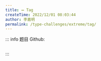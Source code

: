 ```yaml
---
title: ➖ Tag
createTime: 2022/12/01 08:03:44
author: 李嘉明
permalink: /type-challenges/extreme/tag/
---
```


::: info 题目
Github: []()

```ts

```

:::
